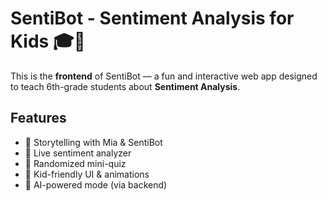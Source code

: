 # SentiBot - Sentiment Analysis for Kids 🎓🤖

This is the **frontend** of SentiBot — a fun and interactive web app designed to teach 6th-grade students about **Sentiment Analysis**.

## Features
- 📖 Storytelling with Mia & SentiBot
- 📝 Live sentiment analyzer
- 🎯 Randomized mini-quiz
- 🎨 Kid-friendly UI & animations
- 🤖 AI-powered mode (via backend)

